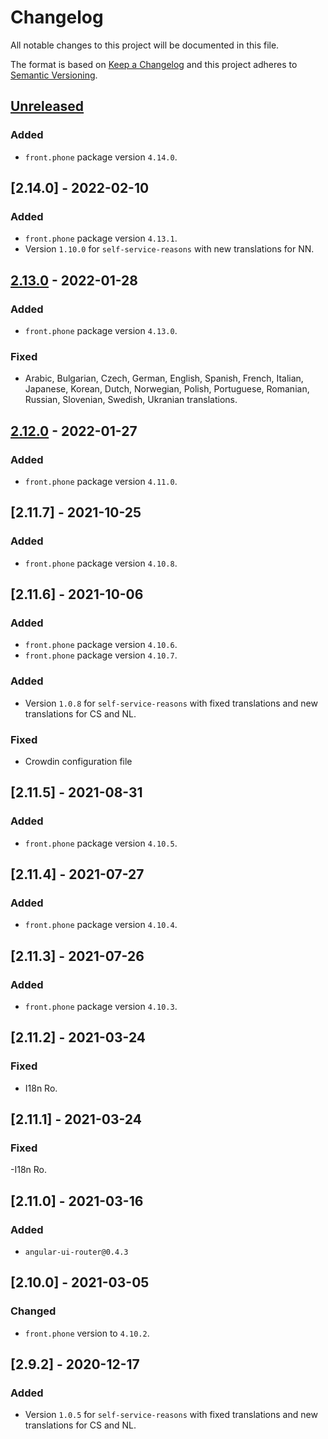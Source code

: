 # Changelog

All notable changes to this project will be documented in this file.

The format is based on [Keep a Changelog](http://keepachangelog.com/en/1.0.0/)
and this project adheres to [Semantic Versioning](http://semver.org/spec/v2.0.0.html).

## [Unreleased]

### Added
- `front.phone` package version `4.14.0`.

## [2.14.0] - 2022-02-10

### Added
- `front.phone` package version `4.13.1`.
- Version `1.10.0` for `self-service-reasons` with new translations for NN.

## [2.13.0] - 2022-01-28

### Added
- `front.phone` package version `4.13.0`.

### Fixed
- Arabic, Bulgarian, Czech, German, English, Spanish, French, Italian, Japanese, Korean, Dutch, Norwegian, Polish, Portuguese, Romanian, Russian, Slovenian, Swedish, Ukranian translations.

## [2.12.0] - 2022-01-27
### Added
- `front.phone` package version `4.11.0`.

## [2.11.7] - 2021-10-25
### Added
- `front.phone` package version `4.10.8`.

## [2.11.6] - 2021-10-06
### Added
- `front.phone` package version `4.10.6`.
- `front.phone` package version `4.10.7`.

### Added

- Version `1.0.8` for `self-service-reasons` with fixed translations and new translations for CS and NL.

### Fixed

- Crowdin configuration file

## [2.11.5] - 2021-08-31
### Added
- `front.phone` package version `4.10.5`.

## [2.11.4] - 2021-07-27

### Added

- `front.phone` package version `4.10.4`.

## [2.11.3] - 2021-07-26

### Added

- `front.phone` package version `4.10.3`.

## [2.11.2] - 2021-03-24

### Fixed

- I18n Ro.

## [2.11.1] - 2021-03-24

### Fixed

-I18n Ro.

## [2.11.0] - 2021-03-16

### Added

- `angular-ui-router@0.4.3`

## [2.10.0] - 2021-03-05

### Changed

- `front.phone` version to `4.10.2`.

## [2.9.2] - 2020-12-17

### Added

- Version `1.0.5` for `self-service-reasons` with fixed translations and new translations for CS and NL.


[Unreleased]: https://github.com/vtex/front.libs/compare/v2.13.0...HEAD
[2.13.0]: https://github.com/vtex/front.libs/compare/v2.12.0...v2.13.0
[2.12.0]: https://github.com/vtex/front.libs/compare/v2.11.7...v2.12.0